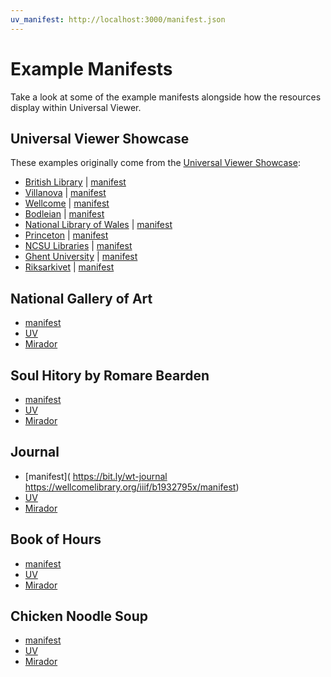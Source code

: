 ```yaml
---
uv_manifest: http://localhost:3000/manifest.json
---
```


# Example Manifests

Take a look at some of the example manifests alongside how the resources display within Universal Viewer.

## Universal Viewer Showcase

These examples originally come from the [Universal Viewer Showcase](http://universalviewer.io/#showcase):

- [British Library](http://access.bl.uk/item/viewer/ark:/81055/vdc_00000004216E) | [manifest](http://api.bl.uk/metadata/iiif/ark:/81055/vdc_00000004216E/manifest.json)
- [Villanova](https://digital.library.villanova.edu/Item/vudl:92879) | [manifest](https://digital.library.villanova.edu/Item/vudl:92879/Manifest)
- [Wellcome](http://wellcomelibrary.org/item/b20417081) | [manifest](http://wellcomelibrary.org/iiif/collection/b20417081)
- [Bodleian](http://iiif.bodleian.ox.ac.uk/iiif/viewer/60834383-7146-41ab-bfe1-48ee97bc04be) | [manifest](http://iiif.bodleian.ox.ac.uk/iiif/manifest/60834383-7146-41ab-bfe1-48ee97bc04be.json)
- [National Library of Wales](https://viewer.library.wales/4389767) | [manifest](https://damsssl.llgc.org.uk/iiif/2.0/4389767/manifest.json)
- [Princeton](http://bluemountain.princeton.edu/exist/apps/bluemountain/issue.html?titleURN=bmtnaae&issueURN=bmtnaae_1918-12_01#viewer) | [manifest](http://bluemountain.princeton.edu/exist/restxq/iiif/bmtnaae_1918-12_01/manifest)
- [NCSU Libraries](https://d.lib.ncsu.edu/collections/catalog/nubian-message-1992-11-30) | [manifest](https://d.lib.ncsu.edu/collections/catalog/nubian-message-1992-11-30/manifest)
- [Ghent University](http://lib.ugent.be/viewer/archive.ugent.be%3A4B39C8CA-6FF9-11E1-8C42-C8A93B7C8C91) | [manifest](http://adore.ugent.be/IIIF/manifests/archive.ugent.be%3A4B39C8CA-6FF9-11E1-8C42-C8A93B7C8C91)
- [Riksarkivet](https://sok.riksarkivet.se/bildvisning/R0000004_00001?viewer=UV) | [manifest](https://iiif.riksarkivet.se/arkis!R0000004/manifest)

## National Gallery of Art

- [manifest](https://media.nga.gov/public/manifests/nga_highlights.json)
- [UV](http://universalviewer.io/uv.html?manifest=https://media.nga.gov/public/manifests/nga_highlights.json)
- [Mirador](../viewers/mirador.html#?manifest=https://media.nga.gov/public/manifests/nga_highlights.json)

## Soul Hitory by Romare Bearden

- [manifest](https://iiif.harvardartmuseums.org/manifests/object/213928)
- [UV](http://universalviewer.io/uv.html?manifest=https://iiif.harvardartmuseums.org/manifests/object/213928)
- [Mirador](../viewers/mirador.html#?manifest=https://iiif.harvardartmuseums.org/manifests/object/213928)

## Journal

- [manifest]( https://bit.ly/wt-journal https://wellcomelibrary.org/iiif/b1932795x/manifest)
- [UV](https://wellcomelibrary.org/item/b1932795x)
- [Mirador](../viewers/mirador.html#?manifest=https://wellcomelibrary.org/iiif/b1932795x/manifest)

## Book of Hours

- [manifest](https://purl.stanford.edu/qm670kv1873/iiif/manifest.json)
- [UV](../viewers/uv.html#?manifest=https://purl.stanford.edu/qm670kv1873/iiif/manifest.json)
- [Mirador](../viewers/mirador.html#?manifest=https://purl.stanford.edu/qm670kv1873/iiif/manifest.json)

## Chicken Noodle Soup

- [manifest](https://iiif.harvardartmuseums.org/manifests/object/262968)
- [UV](../viewers/uv.html#?manifest=https://iiif.harvardartmuseums.org/manifests/object/262968)
- [Mirador](../viewers/mirador.html#?manifest=https://iiif.harvardartmuseums.org/manifests/object/262968)


<!-- #next:190 add more example manifests to explore -->
